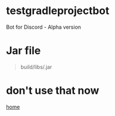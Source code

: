 # testgradleprojectbot

Bot for Discord - Alpha version

# Jar file

> build/libs/.jar

# don't use that now

[home](https://github.com/foodmaher/testgradleprojectbot)
